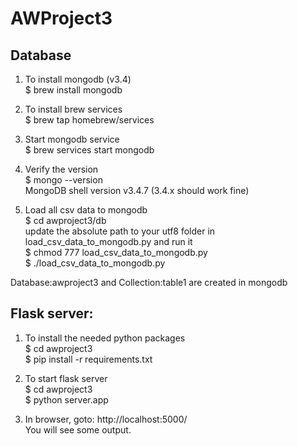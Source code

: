 # AWProject3

## Database
1. To install mongodb (v3.4)  
$ brew install mongodb

2. To install brew services   
$ brew tap homebrew/services

3. Start mongodb service  
$ brew services start mongodb

4. Verify the version  
$ mongo --version  
MongoDB shell version v3.4.7 (3.4.x should work fine)  

5. Load all csv data to mongodb  
$ cd awproject3/db  
update the absolute path to your utf8 folder in load_csv_data_to_mongodb.py and run it  
$ chmod 777 load_csv_data_to_mongodb.py  
$ ./load_csv_data_to_mongodb.py  

Database:awproject3 and Collection:table1 are created in mongodb  

## Flask server:  
1. To install the needed python packages  
$ cd awproject3  
$ pip install -r requirements.txt  

2. To start flask server  
$ cd awproject3  
$ python server.app  

3. In browser, goto: http://localhost:5000/  
You will see some output.  
